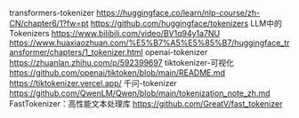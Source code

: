 
transformers-tokenizer
https://huggingface.co/learn/nlp-course/zh-CN/chapter6/1?fw=pt
https://github.com/huggingface/tokenizers
LLM中的Tokenizers
https://www.bilibili.com/video/BV1q94y1a7NU
https://www.huaxiaozhuan.com/%E5%B7%A5%E5%85%B7/huggingface_transformer/chapters/1_tokenizer.html
openai-tokenizer
https://zhuanlan.zhihu.com/p/592399697
tiktokenizer-可视化
https://github.com/openai/tiktoken/blob/main/README.md
https://tiktokenizer.vercel.app/
千问-tokenizer
https://github.com/QwenLM/Qwen/blob/main/tokenization_note_zh.md
FastTokenizer：高性能文本处理库
https://github.com/GreatV/fast_tokenizer


